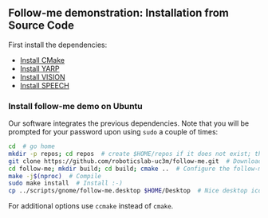 ## Follow-me demonstration: Installation from Source Code

First install the dependencies:
- [Install CMake](https://github.com/roboticslab-uc3m/installation-guides/blob/master/install-cmake.md)
- [Install YARP](https://github.com/roboticslab-uc3m/installation-guides/blob/master/install-yarp.md)
- [Install VISION](https://github.com/roboticslab-uc3m/vision/blob/develop/doc/vision-install.md)
- [Install SPEECH](https://github.com/roboticslab-uc3m/speech/blob/develop/doc/speech-install.md)

### Install follow-me demo on Ubuntu

Our software integrates the previous dependencies. Note that you will be prompted for your password upon using `sudo` a couple of times:

```bash
cd  # go home
mkdir -p repos; cd repos  # create $HOME/repos if it does not exist; then, enter it
git clone https://github.com/roboticslab-uc3m/follow-me.git  # Download follow-me demostration software from the repository
cd follow-me; mkdir build; cd build; cmake ..  # Configure the follow-me demostration software
make -j$(nproc)  # Compile
sudo make install  # Install :-)
cp ../scripts/gnome/follow-me.desktop $HOME/Desktop  # Nice desktop icon. May require some updates to point to path and icon.
```
For additional options use `ccmake` instead of `cmake`.
